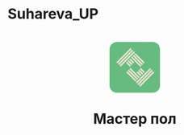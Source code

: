 # Suhareva_UP

<h1 align="center"><p align="center"><img  src="./images/Мастер пол.png" width="20%"></p> Мастер пол</h1>
